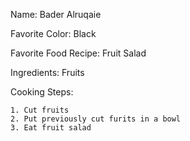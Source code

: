 Name: Bader Alruqaie

Favorite Color: Black

Favorite Food Recipe: Fruit Salad

Ingredients: Fruits

Cooking Steps: 

	1. Cut fruits
	2. Put previously cut furits in a bowl
	3. Eat fruit salad



